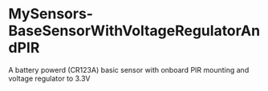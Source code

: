 # MySensors-BaseSensorWithVoltageRegulatorAndPIR
A battery powerd (CR123A) basic sensor with onboard PIR mounting and voltage regulator to 3.3V

